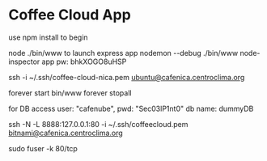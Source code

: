 # Coffee Cloud App

use npm install to begin

node ./bin/www to launch express app
nodemon --debug ./bin/www
node-inspector
app pw: bhkXOGO8uHSP

ssh -i ~/.ssh/coffee-cloud-nica.pem ubuntu@cafenica.centroclima.org

forever start bin/www
forever stopall


for DB access
user: "cafenube",
pwd: "Sec03lP1nt0"
db name: dummyDB

ssh -N -L 8888:127.0.0.1:80 -i ~/.ssh/coffeecloud.pem bitnami@cafenica.centroclima.org


sudo fuser -k 80/tcp